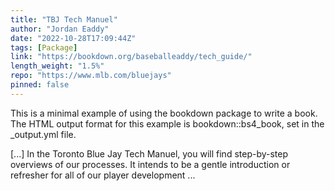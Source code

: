 ```yaml
---
title: "TBJ Tech Manuel"
author: "Jordan Eaddy"
date: "2022-10-28T17:09:44Z"
tags: [Package]
link: "https://bookdown.org/baseballeaddy/tech_guide/"
length_weight: "1.5%"
repo: "https://www.mlb.com/bluejays"
pinned: false
---
```


<p>This is a minimal example of using the bookdown package to write a book.
The HTML output format for this example is bookdown::bs4_book,
set in the _output.yml file.</p> [...] In the Toronto Blue Jay Tech Manuel, you will find step-by-step overviews of our processes. It intends to be a gentle introduction or refresher for all of our player development ...
